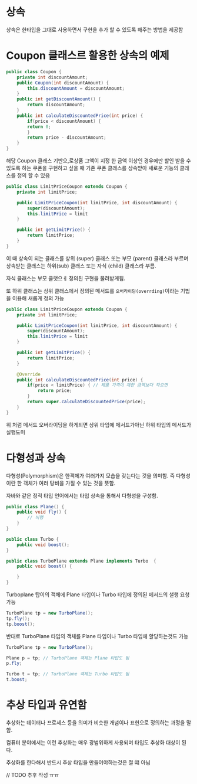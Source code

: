 # 상속

상속은 한타입을 그대로 사용하면서 구현을 추가 할 수 있도록 해주는 방법을 제공함

# Coupon 클래스르 활용한 상속의 예제 

```java
public class Coupon {
    private int discountAmount; 
    public Coupon(int discountAmount) {
        this.discountAmount = discountAmount;
    }
    public int getDiscountAmount() { 
        return discountAmount;
    }
    public int calculateDiscountedPrice(int price) {
        if(price < discountAmount) {
        return 0;
        }
        return price - discountAmount;
    }
}
```

해당 Coupon 클래스 기반으,로상품 그액이 지정 한 금액 이상인 경우에만 할인 받을 수 있도록 하는 쿠폰을 구현하고 싶을 때 기존 쿠폰 클래스를 상속받아 새로운 기능의 클래스를 정의 할 수 있음

```java 
public class LimitPriceCoupon extends Coupon {
    private int limitPrice;

    public LimitPriceCoupon(int limitPrice, int discountAmount) {
        super(discountAmount);
        this.limitPrice = limit
    }

    public int getLimitPrice() {
        return limitPrice;
    }
}
```

이 때 상속이 되는 클래스를 상위 (super) 클래스 또는 부모 (parent) 클래스라 부르며 상속받는 클래스는 하위(sub) 클래스 또는 자식 (child) 클래스라 부름.

자식 클래스는 부모 클랫으ㅔ 정의된 구현을 물려받게됨.

또 하위 클래스는 상위 클래스에서 정의된 메서드를 `오버라이딩(overrding)`이라는 기법을 이용해 새롭게 정의 가능 


```java 
public class LimitPriceCoupon extends Coupon {
    private int limitPrice;

    public LimitPriceCoupon(int limitPrice, int discountAmount) {
        super(discountAmount);
        this.limitPrice = limit
    }

    public int getLimitPrice() {
        return limitPrice;
    }

    @Override
    public int calculateDiscountedPrice(int price) {
        if(price < limitPrice) { // 제품 가격이 제한 금액보다 작으면
            return price;
        }
        return super.calculateDiscountedPrice(price);
    }
}
```
위 처럼 메서드 오버라이딩을 하게되면 상위 타입에 메서드가아닌 하위 타입의 메서드가 실행도미

# 다형성과 상속

다형성(Polymorphism)은 한객체가 여러가지 모습을 갖는다는 것을 의미함.
즉 다형성이란 한 객체가 여러 탕비을 가질 수 있는 것을 뜻함.

자바와 같은 정적 타입 언어에서는 타입 상속을 통해서 다형성을 구성함.

```java
public class Plane() {
    public void fly() {
        // 비행
    }
}

public class Turbo {
    public void boost();
}

public class TurboPlane extends Plane implements Turbo  {
    public void boost() {

    }
}
```

Turboplane 탑이의 객체에 Plane 타입이나 Turbo 타입에 정의된 메서드의 샐행 요청가능

```java 
TurboPlane tp = new TurboPlane();
tp.fly();
tp.boost();
```

반대로 TurboPlane 타입의 객체를 Plane 타입이나 Turbo 타입에 할당하는것도 가능

```java
TurboPlane tp = new TurboPlane();

Plane p = tp; // TurboPlane 객체는 Plane 타입도 됨
p.fly;

Turbo t = tp; // TurboPlane 객체는 Turbo 타입도 됨
t.boost; 
```

# 추상 타입과 유연함 

추상화는 데이터나 프로세스 등을 의미가 비슷한 개념이나 표현으로 정의하는 과정을 말함.

컴퓨터 분야에서는 이런 추상화는 매우 광범위하게 사용되며 타입도 추상화 대상이 된다.

추상화를 한다해서 반드시 추상 타입을 만들어야하는것은 절 떄 아님


// TODO 추후 작성 ㅠㅠ
